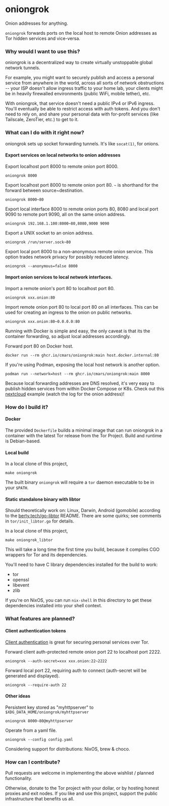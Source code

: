 # oniongrok

Onion addresses for anything.

`oniongrok` forwards ports on the local host to remote Onion addresses as Tor
hidden services and vice-versa.

### Why would I want to use this?

oniongrok is a decentralized way to create virtually unstoppable global network
tunnels.

For example, you might want to securely publish and access a personal service
from anywhere in the world, across all sorts of network obstructions -- your
ISP doesn't allow ingress traffic to your home lab, your clients might be in
heavily firewalled environments (public WiFi, mobile tether), etc.

With oniongrok, that service doesn't need a public IPv4 or IPv6 ingress. You'll
eventually be able to restrict access with auth tokens. And you don't need to
rely on, and share your personal data with for-profit services (like Tailscale,
ZeroTier, etc.) to get to it.

### What can I do with it right now?

oniongrok sets up socket forwarding tunnels. It's like `socat(1)`, for onions.

#### Export services on local networks to onion addresses

Export localhost port 8000 to remote onion port 8000.
```
oniongrok 8000
```

Export localhost port 8000 to remote onion port 80. `~` is shorthand for the
forward between source~destination.
```
oniongrok 8000~80
```

Export local interface 8000 to remote onion ports 80, 8080 and local
port 9090 to remote port 9090, all on the same onion address.
```
oniongrok 192.168.1.100:8000~80,8080,9000 9090
```

Export a UNIX socket to an onion address.
```
oniongrok /run/server.sock~80
```

Export local port 8000 to a non-anonymous remote onion service. This option
trades network privacy for possibly reduced latency.
```
oniongrok --anonymous=false 8000
```

#### Import onion services to local network interfaces.

Import a remote onion's port 80 to localhost port 80.
```
oniongrok xxx.onion:80
```

Import remote onion port 80 to local port 80 on all interfaces. This can be
used for creating an ingress to the onion on public networks.
```
oniongrok xxx.onion:80~0.0.0.0:80
```

Running with Docker is simple and easy, the only caveat is that its the
container forwarding, so adjust local addresses accordingly.

Forward port 80 on Docker host.
```
docker run --rm ghcr.io/cmars/oniongrok:main host.docker.internal:80
```

If you're using Podman, exposing the local host network is another option.
```
podman run --network=host --rm ghcr.io/cmars/oniongrok:main 8000 
```

Because local forwarding addresses are DNS resolved, it's very easy to publish
hidden services from within Docker Compose or K8s. Check out this
[nextcloud](examples/nextcloud/docker-compose.yml) example (watch the log for
the onion address)!

### How do I build it?

#### Docker

The provided `Dockerfile` builds a minimal image that can run oniongrok in a
container with the latest Tor release from the Tor Project. Build and runtime
is Debian-based.

#### Local build

In a local clone of this project,

    make oniongrok

The built binary `oniongrok` will require a `tor` daemon executable to be in
your `$PATH`.

#### Static standalone binary with libtor

Should theoretically work on: Linux, Darwin, Android (gomobile) according to
the [berty.tech/go-libtor](https://github.com/berty/go-libtor) README. There
are some quirks; see comments in `tor/init_libtor.go` for details.

In a local clone of this project,

    make oniongrok_libtor

This will take a long time the first time you build, because it compiles CGO
wrappers for Tor and its dependencies.

You'll need to have C library dependencies installed for the build to work:

- tor
- openssl
- libevent
- zlib

If you're on NixOS, you can run `nix-shell` in this directory to get these
dependencies installed into your shell context.

### What features are planned?

#### Client authentication tokens
[Client authentication](https://community.torproject.org/onion-services/advanced/client-auth/)
is great for securing personal services over Tor.

Forward client auth-protected remote onion port 22 to localhost port 2222.
```
oniongrok --auth-secret=xxx xxx.onion:22~2222
```

Forward local port 22, requiring auth to connect (auth-secret will be generated
and displayed).
```
oniongrok --require-auth 22
```

#### Other ideas

Persistent key stored as "myhttpserver" to `$XDG_DATA_HOME/oniongrok/myhttpserver`
```
oniongrok 8000~80@myhttpserver
```

Operate from a yaml file.
```
oniongrok --config config.yaml
```

Considering support for distributions: NixOS, brew & choco.

### How can I contribute?

Pull requests are welcome in implementing the above wishlist / planned
functionality.

Otherwise, donate to the Tor project with your dollar, or by hosting honest
proxies and exit nodes. If you like and use this project, support the public
infrastructure that benefits us all.
